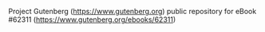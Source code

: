 Project Gutenberg (https://www.gutenberg.org) public repository for eBook #62311 (https://www.gutenberg.org/ebooks/62311)
